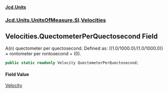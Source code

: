 #### [Jcd.Units](index.md 'index')
### [Jcd.Units.UnitsOfMeasure.SI](Jcd.Units.UnitsOfMeasure.SI.md 'Jcd.Units.UnitsOfMeasure.SI').[Velocities](Velocities.md 'Jcd.Units.UnitsOfMeasure.SI.Velocities')

## Velocities.QuectometerPerQuectosecond Field

A(n) quectometer per quectosecond. Defined as: ((1.0/1000.0)/(1.0/1000.0)) × rontometer per rontosecond + (0).

```csharp
public static readonly Velocity QuectometerPerQuectosecond;
```

#### Field Value
[Velocity](Velocity.md 'Jcd.Units.UnitTypes.Velocity')